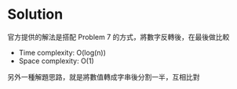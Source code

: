 # Solution

官方提供的解法是搭配 Problem 7 的方式，將數字反轉後，在最後做比較

- Time complexity: O(log(n))
- Space complexity: O(1)

另外一種解題思路，就是將數值轉成字串後分割一半，互相比對
